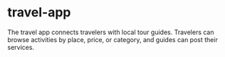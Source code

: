 # travel-app
The travel app connects travelers with local tour guides. Travelers can browse activities by place, price, or category, and guides can post their services.
